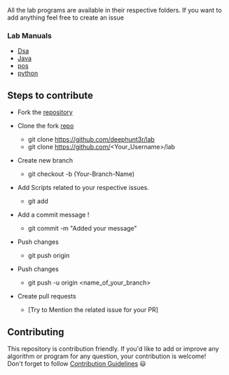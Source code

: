 All the lab programs are available in their respective folders. 
If you want to add anything feel free to create an issue

### Lab Manuals

- [Dsa](http://www.gvpce.ac.in/syllabi/B.Tech%2019-20/DS%20LAB(19-20).pdf)
- [Java](http://www.gvpce.ac.in/syllabi/B.Tech%2019-20/OBJECT%20ORIENTED%20PROGRAMMING%20THROUGH%20JAVA%20LAB%2019-20.pdf)
- [pos](http://www.gvpce.ac.in/syllabi/B.Tech%2019-20/OBJECT%20ORIENTED%20PROGRAMMING%20THROUGH%20JAVA%20LAB%2019-20.pdf)
- [python](http://www.gvpce.ac.in/syllabi/B.Tech%2019-20/PYTHON%20%20LAB(19-20).pdf)

## Steps to contribute
-  Fork the [repository](https://github.com/deephunt3r/lab)
  -  Clone the fork [repo](https://github.com/deephunt3r/lab)
      - git clone https://github.com/deephunt3r/lab
      - git clone https://github.com/<Your_Username>/lab
  -  Create new branch 
     - git checkout -b (Your-Branch-Name)

 -  Add Scripts related to your respective issues.
     - git add <your-contribution>
  
   -  Add a commit message !
      - git commit -m "Added your message"
  - Push changes
    - git push origin
  
  - Push changes
    -  git push -u origin <name_of_your_branch>  
   - Create pull requests
     - [Try to Mention the related issue for your PR]


## Contributing  
This repository is contribution friendly. If you'd like to add or improve any algorithm or program for any question, your contribution is welcome!  
Don't forget to follow [Contribution Guidelines](CONTRIBUTING.md) 😃 
